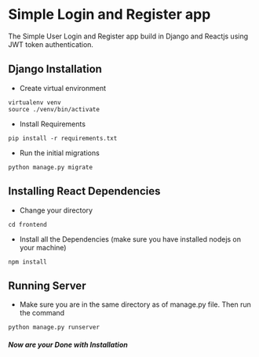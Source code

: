 # Simple Login and Register app

The Simple User Login and Register app build in Django and Reactjs using JWT token authentication.

## Django Installation

- Create virtual environment

```
virtualenv venv
source ./venv/bin/activate
```

- Install Requirements

```
pip install -r requirements.txt
```

- Run the initial migrations

```
python manage.py migrate
```

## Installing React Dependencies

- Change your directory

```
cd frontend
```

- Install all the Dependencies (make sure you have installed nodejs on your machine)

```
npm install
```

## Running Server

- Make sure you are in the same directory as of manage.py file. Then run the command

```
python manage.py runserver
```

##### Now are your Done with Installation
